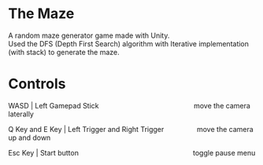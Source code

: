 # The Maze
A random maze generator game made with Unity.<br/>
Used the DFS (Depth First Search) algorithm with Iterative implementation (with stack) to generate the maze.

# Controls

WASD | Left Gamepad Stick &nbsp;&nbsp;&nbsp;&nbsp;&nbsp;&nbsp;&nbsp;&nbsp;&nbsp;&nbsp;&nbsp;&nbsp;&nbsp;&nbsp;&nbsp;&nbsp;&nbsp;&nbsp;&nbsp;&nbsp;&nbsp;&nbsp;
&nbsp;&nbsp;&nbsp;&nbsp;&nbsp;&nbsp;&nbsp;&nbsp;&nbsp;&nbsp;&nbsp;&nbsp;&nbsp;&nbsp;&nbsp;&nbsp;&nbsp;&nbsp;&nbsp;&nbsp;&nbsp;&nbsp;
&nbsp;&nbsp;move the camera laterally

Q Key and E Key | Left Trigger and Right Trigger &nbsp;&nbsp;&nbsp;&nbsp;&nbsp;&nbsp;&nbsp;&nbsp;&nbsp;&nbsp;&nbsp;&nbsp;&nbsp;&nbsp;&nbsp;&nbsp;move the camera up and down

Esc Key | Start button &nbsp;&nbsp;&nbsp;&nbsp;&nbsp;&nbsp;&nbsp;&nbsp;&nbsp;&nbsp;&nbsp;&nbsp;&nbsp;&nbsp;&nbsp;&nbsp;&nbsp;&nbsp;&nbsp;&nbsp;&nbsp;&nbsp;
&nbsp;&nbsp;&nbsp;&nbsp;&nbsp;&nbsp;&nbsp;&nbsp;&nbsp;&nbsp;&nbsp;&nbsp;&nbsp;&nbsp;&nbsp;&nbsp;&nbsp;&nbsp;&nbsp;&nbsp;&nbsp;&nbsp;
&nbsp;&nbsp;&nbsp;&nbsp;&nbsp;&nbsp;&nbsp;&nbsp;&nbsp;&nbsp;&nbsp;&nbsp;toggle pause menu
